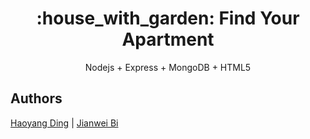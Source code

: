  
<h1 align="center">
:house_with_garden: Find Your Apartment
</h1>
<p align="center">
Nodejs + Express + MongoDB + HTML5
</p>

## Authors
[Haoyang Ding](https://github.com/KKDJOSEPH) | [Jianwei Bi](https://github.com/jianweibi) 
